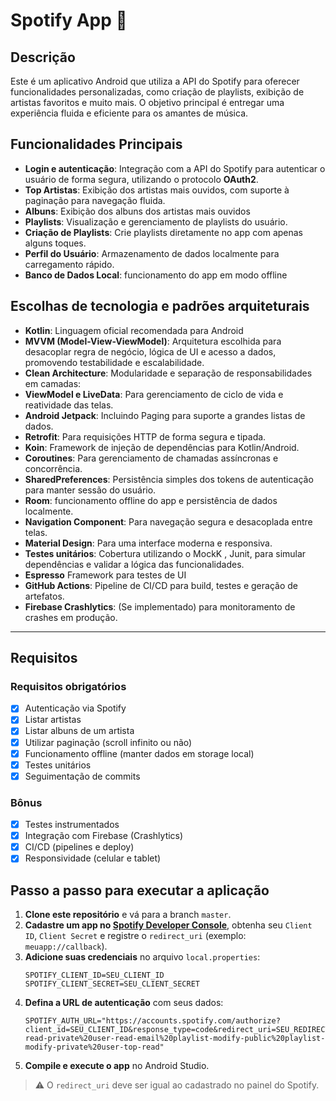 # Spotify App 🎵

## Descrição
Este é um aplicativo Android que utiliza a API do Spotify para oferecer funcionalidades personalizadas, como criação de playlists, exibição de artistas favoritos e muito mais. O objetivo principal é entregar uma experiência fluida e eficiente para os amantes de música.

## Funcionalidades Principais
- **Login e autenticação**: Integração com a API do Spotify para autenticar o usuário de forma segura, utilizando o protocolo **OAuth2**.
- **Top Artistas**: Exibição dos artistas mais ouvidos, com suporte à paginação para navegação fluida.
- **Albuns**: Exibição dos albuns dos artistas mais ouvidos
- **Playlists**: Visualização e gerenciamento de playlists do usuário.
- **Criação de Playlists**: Crie playlists diretamente no app com apenas alguns toques.
- **Perfil do Usuário**: Armazenamento de dados localmente para carregamento rápido.
- **Banco de Dados Local**: funcionamento do app em modo offline
  
## Escolhas de tecnologia e padrões arquiteturais

- **Kotlin**: Linguagem oficial recomendada para Android
- **MVVM (Model-View-ViewModel)**: Arquitetura escolhida para desacoplar regra de negócio, lógica de UI e acesso a dados, promovendo testabilidade e escalabilidade.
- **Clean Architecture**: Modularidade e separação de responsabilidades em camadas:
- **ViewModel e LiveData**: Para gerenciamento de ciclo de vida e reatividade das telas.
- **Android Jetpack**: Incluindo Paging para suporte a grandes listas de dados.
- **Retrofit**: Para requisições HTTP de forma segura e tipada.
- **Koin**: Framework de injeção de dependências para Kotlin/Android.
- **Coroutines**: Para gerenciamento de chamadas assíncronas e concorrência.
- **SharedPreferences**: Persistência simples dos tokens de autenticação para manter sessão do usuário.
- **Room**: funcionamento offline do app e persistência de dados localmente.
- **Navigation Component**: Para navegação segura e desacoplada entre telas.
- **Material Design**: Para uma interface moderna e responsiva.
- **Testes unitários**: Cobertura utilizando o MockK , Junit, para simular dependências e validar a lógica das funcionalidades.
- **Espresso** Framework para testes de UI
- **GitHub Actions**: Pipeline de CI/CD para build, testes e geração de artefatos.
- **Firebase Crashlytics**: (Se implementado) para monitoramento de crashes em produção.

---

## Requisitos

### Requisitos obrigatórios
- [x] Autenticação via Spotify
- [x] Listar artistas
- [x] Listar albuns de um artista
- [x] Utilizar paginação (scroll infinito ou não)
- [x] Funcionamento offline (manter dados em storage local)
- [x] Testes unitários
- [x] Seguimentação de commits

### Bônus
- [x] Testes instrumentados
- [x] Integração com Firebase (Crashlytics)
- [x] CI/CD (pipelines e deploy)
- [x] Responsividade (celular e tablet)

## Passo a passo para executar a aplicação

1. **Clone este repositório** e vá para a branch `master`.
2. **Cadastre um app no [Spotify Developer Console](https://developer.spotify.com/dashboard/)**, obtenha seu `Client ID`, `Client Secret` e registre o `redirect_uri` (exemplo: `meuapp://callback`).
3. **Adicione suas credenciais** no arquivo `local.properties`:
   ```
   SPOTIFY_CLIENT_ID=SEU_CLIENT_ID
   SPOTIFY_CLIENT_SECRET=SEU_CLIENT_SECRET
   ```
4. **Defina a URL de autenticação** com seus dados:
   ```
   SPOTIFY_AUTH_URL="https://accounts.spotify.com/authorize?client_id=SEU_CLIENT_ID&response_type=code&redirect_uri=SEU_REDIRECT_URI&scope=user-read-private%20user-read-email%20playlist-modify-public%20playlist-modify-private%20user-top-read"
   ```
5. **Compile e execute o app** no Android Studio.

> ⚠️ O `redirect_uri` deve ser igual ao cadastrado no painel do Spotify.





